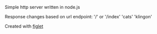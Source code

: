 Simple http server written in node.js

Response changes based on url endpoint:
'/' or '/index'
'cats'
'klingon'

Created with [figlet](https://www.npmjs.com/package/figlet)
